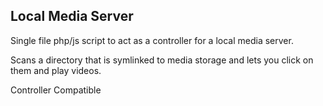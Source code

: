 ## Local Media Server

Single file php/js script to act as a controller for a local media server.


Scans a directory that is symlinked to media storage and lets you click on them and play videos.


Controller Compatible
